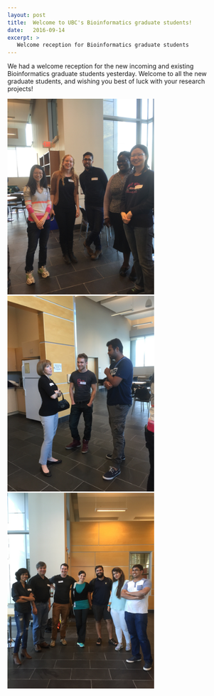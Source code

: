 ```yaml
---
layout: post
title:  Welcome to UBC's Bioinformatics graduate students! 
date:   2016-09-14
excerpt: >
   Welcome reception for Bioinformatics graduate students
---
```



  We had a welcome reception for the new incoming and existing Bioinformatics graduate students yesterday. Welcome to all the new graduate students, and wishing you best of luck with your research projects!

<img src="/images/bio1.JPG" width="330">
<img src="/images/bio2.JPG" width="330">
<img src="/images/bio3.JPG" width="330">
